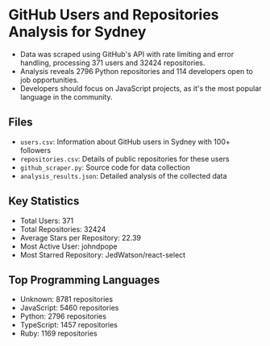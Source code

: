 
# GitHub Users and Repositories Analysis for Sydney

- Data was scraped using GitHub's API with rate limiting and error handling, processing 371 users and 32424 repositories.
- Analysis reveals 2796 Python repositories and 114 developers open to job opportunities.
- Developers should focus on JavaScript projects, as it's the most popular language in the community.

## Files
- `users.csv`: Information about GitHub users in Sydney with 100+ followers
- `repositories.csv`: Details of public repositories for these users
- `github_scraper.py`: Source code for data collection
- `analysis_results.json`: Detailed analysis of the collected data

## Key Statistics
- Total Users: 371
- Total Repositories: 32424
- Average Stars per Repository: 22.39
- Most Active User: johndpope
- Most Starred Repository: JedWatson/react-select

## Top Programming Languages
- Unknown: 8781 repositories
- JavaScript: 5460 repositories
- Python: 2796 repositories
- TypeScript: 1457 repositories
- Ruby: 1169 repositories
